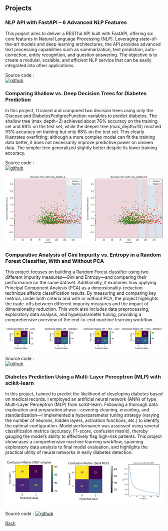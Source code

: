 ## Projects
### NLP API with FastAPI – 6 Advanced NLP Features
This project aims to deliver a RESTful API built with FastAPI, offering six core features in Natural Language Processing (NLP). Leveraging state-of-the-art models and deep learning architectures, the API provides advanced text processing capabilities such as summarization, text prediction, auto-correction, entity recognition, and question answering. The objective is to create a modular, scalable, and efficient NLP service that can be easily integrated into other applications.

Source code :  
[<img src='https://cdn.jsdelivr.net/npm/simple-icons@3.0.1/icons/github.svg' alt='github' height='40'>](https://github.com/kabirim)

### Comparing Shallow vs. Deep Decision Trees for Diabetes Prediction
In this project, I trained and compared two decision trees using only the Glucose and DiabetesPedigreeFunction variables to predict diabetes. The shallow tree (max_depth=2) achieved about 76% accuracy on the training set and 69% on the test set, while the deeper tree (max_depth=10) reached 93% accuracy on training but only 68% on the test set. This clearly illustrates overfitting: although a more complex model can fit the training data better, it does not necessarily improve predictive power on unseen data. The simpler tree generalized slightly better despite its lower training accuracy.

Source code :  
[<img src='https://cdn.jsdelivr.net/npm/simple-icons@3.0.1/icons/github.svg' alt='github' height='40'>](https://github.com/kabirim/machineLearningProjects)

![Octocat](./images/result_decision_tree_clustred.jpg)

### Comparative Analysis of Gini Impurity vs. Entropy in a Random Forest Classifier, With and Without PCA

This project focuses on building a Random Forest classifier using two different impurity measures—Gini and Entropy—and comparing their performance on the same dataset. Additionally, it examines how applying Principal Component Analysis (PCA) as a dimensionality-reduction technique affects classification results. By measuring and comparing key metrics, under both criteria and with or without PCA, the project highlights the trade-offs between different impurity measures and the impact of dimensionality reduction. This work also includes data preprocessing, exploratory data analysis, and hyperparameter tuning, providing a comprehensive overview of the end-to-end machine learning workflow.

![Octocat](./images/output_confusion_matrix_randon_forest.png)

Source code :  
[<img src='https://cdn.jsdelivr.net/npm/simple-icons@3.0.1/icons/github.svg' alt='github' height='40'>](https://github.com/kabirim/machineLearningProjects)

### Diabetes Prediction Using a Multi-Layer Perceptron (MLP) with scikit-learn

In this project, I aimed to predict the likelihood of developing diabetes based on medical records. I employed an artificial neural network (ANN) of type Multi-Layer Perceptron (MLP) from scikit-learn. Following a thorough data exploration and preparation phase—covering cleaning, encoding, and standardization—I implemented a hyperparameter tuning strategy (varying the number of neurons, hidden layers, activation functions, etc.) to identify the optimal configuration. Model performance was assessed using several classification metrics (accuracy, F1-score, confusion matrix), thereby gauging the model’s ability to effectively flag high-risk patients. This project showcases a comprehensive machine learning workflow, spanning exploratory data analysis to final model evaluation, and highlights the practical utility of neural networks in early diabetes detection.

![Octocat](./images/output_mlp_classification.png)

Source code :
[<img src='https://cdn.jsdelivr.net/npm/simple-icons@3.0.1/icons/github.svg' alt='github' height='40'>](https://github.com/kabirim/machineLearningProjects)

[Back](./)
